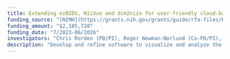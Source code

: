 ```yaml
---
title: Extending ezBIDS, NiiVue and dcm2niix for user-friendly cloud-based integration and visualization
funding_source: "[NIMH](https://grants.nih.gov/grants/guide/rfa-files/RFA-MH-22-220.html) R01"
funding_amount: "$2,105,720"
funding_date: "7/2023-06/2026"
investigators: "Chris Rorden (PD/PI), Roger Newman-Norlund (Co-PD/PI), Alex Teghipco (Co-I), Christian O'Reilly (Co-I), Rutvik H Desai (Co-I), Franco Pestilli (key personnel)"
description: "Develop and refine software to visualize and analyze the data from the BRAIN Initiative. Tasks: 1) Extend ezBIDS to improve intention prediction, make defacing more robust, provide visual confirmation for automated steps and ease anonymized data transfer. 2) Provide a modern desktop-based interface for interacting with AFNI. 3) Provide a cloud-based solution for configuring image processing and analyses and inspecting the results. 4) The jupyter notebook based ipyNiiVue will provide Python-based visualization."  
---
```

